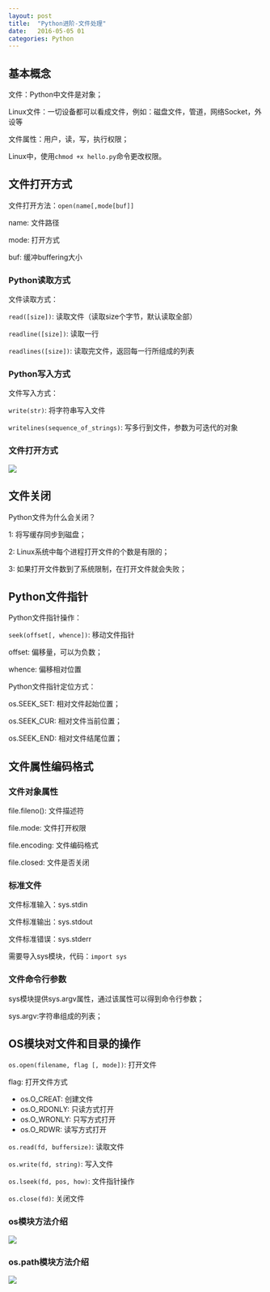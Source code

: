 ```yaml
---
layout: post
title:  "Python进阶-文件处理"
date:   2016-05-05 01
categories: Python
---
```



## 基本概念 ##

文件：Python中文件是对象；

Linux文件：一切设备都可以看成文件，例如：磁盘文件，管道，网络Socket，外设等

文件属性：用户，读，写，执行权限；

Linux中，使用`chmod +x hello.py`命令更改权限。

## 文件打开方式 ##

文件打开方法：`open(name[,mode[buf]]`

name: 文件路径

mode: 打开方式

buf: 缓冲buffering大小

### Python读取方式 ###

文件读取方式：

`read([size])`: 读取文件（读取size个字节，默认读取全部）

`readline([size])`: 读取一行

`readlines([size])`: 读取完文件，返回每一行所组成的列表

### Python写入方式 ###

文件写入方式：

`write(str)`: 将字符串写入文件

`writelines(sequence_of_strings)`: 写多行到文件，参数为可迭代的对象

### 文件打开方式 ###

![](http://7fvd6e.com1.z0.glb.clouddn.com/pytho%E6%96%87%E4%BB%B6%E6%89%93%E5%BC%80%E6%96%B9%E5%BC%8F.jpg)


## 文件关闭 ##

Python文件为什么会关闭？

1: 将写缓存同步到磁盘；

2: Linux系统中每个进程打开文件的个数是有限的；

3: 如果打开文件数到了系统限制，在打开文件就会失败；

## Python文件指针 ##

Python文件指针操作：

`seek(offset[, whence])`: 移动文件指针

offset: 偏移量，可以为负数；

whence: 偏移相对位置

Python文件指针定位方式：

os.SEEK_SET: 相对文件起始位置；

os.SEEK_CUR: 相对文件当前位置；

os.SEEK_END: 相对文件结尾位置；

## 文件属性编码格式 ##

### 文件对象属性 ###

file.fileno(): 文件描述符

file.mode: 文件打开权限

file.encoding: 文件编码格式

file.closed: 文件是否关闭

### 标准文件 ###

文件标准输入：sys.stdin

文件标准输出：sys.stdout

文件标准错误：sys.stderr

需要导入sys模块，代码：`import sys`

### 文件命令行参数 ###

sys模块提供sys.argv属性，通过该属性可以得到命令行参数；

sys.argv:字符串组成的列表；

## OS模块对文件和目录的操作 ##

`os.open(filename, flag [, mode])`: 打开文件

flag: 打开文件方式

- os.O_CREAT: 创建文件
- os.O_RDONLY: 只读方式打开
- os.O_WRONLY: 只写方式打开
- os.O_RDWR: 读写方式打开

`os.read(fd, buffersize)`: 读取文件

`os.write(fd, string)`: 写入文件

`os.lseek(fd, pos, how)`: 文件指针操作

`os.close(fd)`: 关闭文件

### os模块方法介绍 ###

![](http://7fvd6e.com1.z0.glb.clouddn.com/os%E6%A8%A1%E5%9D%97%E6%96%B9%E6%B3%95%E4%BB%8B%E7%BB%8D.jpg)

### os.path模块方法介绍 ###

![](http://7fvd6e.com1.z0.glb.clouddn.com/os.path%E6%A8%A1%E5%9D%97%E6%96%B9%E6%B3%95%E4%BB%8B%E7%BB%8D.jpg)

